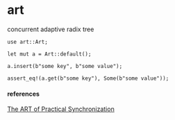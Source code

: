 # art

concurrent adaptive radix tree

```
use art::Art;

let mut a = Art::default();

a.insert(b"some key", b"some value");

assert_eq!(a.get(b"some key"), Some(b"some value"));
```

#### references
[The ART of Practical Synchronization](https://db.in.tum.de/~leis/papers/artsync.pdf)
